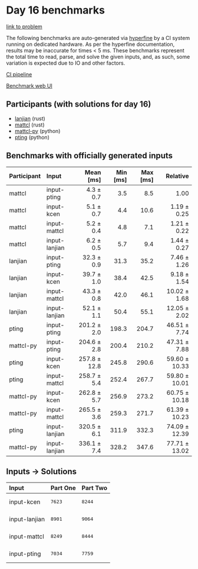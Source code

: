 # Day 16 benchmarks

[link to problem](https://adventofcode.com/2023/day/16)

The following benchmarks are auto-generated via
[hyperfine](https://github.com/sharkdp/hyperfine) by a CI system running on
dedicated hardware. As per the hyperfine documentation, results may be
inaccurate for times < 5 ms. These benchmarks represent the total time to read,
parse, and solve the given inputs, and, as such, some variation is expected due
to IO and other factors.

[CI pipeline](http://ci.papercode.net:8080/teams/main/pipelines/aoc2023)

[Benchmark web UI](https://aoc.ancalagon.black)


## Participants (with solutions for day 16)

- [lanjian](https://github.com/lanjian/aoc-2023) (rust)
- [mattcl](https://github.com/mattcl/aoc2023) (rust)
- [mattcl-py](https://github.com/mattcl/aoc2023-py) (python)
- [pting](https://github.com/pting/aoc2023) (python)


## Benchmarks with officially generated inputs

| Participant | Input | Mean [ms] | Min [ms] | Max [ms] | Relative |
|:---|:---|---:|---:|---:|---:|
| mattcl | input-pting | 4.3 ± 0.7 | 3.5 | 8.5 | 1.00 |
| mattcl | input-kcen | 5.1 ± 0.7 | 4.4 | 10.6 | 1.19 ± 0.25 |
| mattcl | input-mattcl | 5.2 ± 0.4 | 4.8 | 7.1 | 1.21 ± 0.22 |
| mattcl | input-lanjian | 6.2 ± 0.5 | 5.7 | 9.4 | 1.44 ± 0.27 |
| lanjian | input-pting | 32.3 ± 0.9 | 31.3 | 35.2 | 7.46 ± 1.26 |
| lanjian | input-kcen | 39.7 ± 1.0 | 38.4 | 42.5 | 9.18 ± 1.54 |
| lanjian | input-mattcl | 43.3 ± 0.8 | 42.0 | 46.1 | 10.02 ± 1.68 |
| lanjian | input-lanjian | 52.1 ± 1.1 | 50.4 | 55.1 | 12.05 ± 2.02 |
| pting | input-pting | 201.2 ± 2.0 | 198.3 | 204.7 | 46.51 ± 7.74 |
| mattcl-py | input-pting | 204.6 ± 2.8 | 200.4 | 210.2 | 47.31 ± 7.88 |
| pting | input-kcen | 257.8 ± 12.8 | 245.8 | 290.6 | 59.60 ± 10.33 |
| pting | input-mattcl | 258.7 ± 5.4 | 252.4 | 267.7 | 59.80 ± 10.01 |
| mattcl-py | input-kcen | 262.8 ± 5.7 | 256.9 | 273.2 | 60.75 ± 10.18 |
| mattcl-py | input-mattcl | 265.5 ± 3.6 | 259.3 | 271.7 | 61.39 ± 10.23 |
| pting | input-lanjian | 320.5 ± 6.1 | 311.9 | 332.3 | 74.09 ± 12.39 |
| mattcl-py | input-lanjian | 336.1 ± 7.4 | 328.2 | 347.6 | 77.71 ± 13.02 |


## Inputs -> Solutions

| Input | Part One | Part Two |
|:---|:---|:---|
|input-kcen|<pre>7623</pre>|<pre>8244</pre>|
|input-lanjian|<pre>8901</pre>|<pre>9064</pre>|
|input-mattcl|<pre>8249</pre>|<pre>8444</pre>|
|input-pting|<pre>7034</pre>|<pre>7759</pre>|